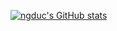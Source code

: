 [![ngduc's GitHub stats](https://github-readme-stats.vercel.app/api?username=ngduc)](https://github.com/ngduc/github-readme-stats)
